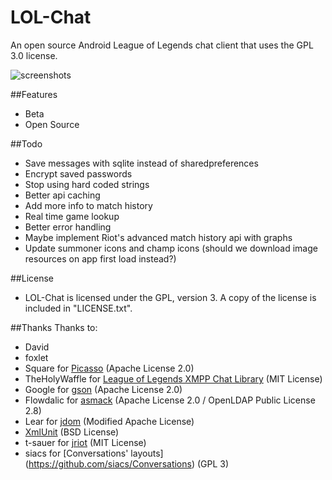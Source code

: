 LOL-Chat
========

An open source Android League of Legends chat client that uses the GPL 3.0 license.

![screenshots](https://raw.githubusercontent.com/abelDev/LOL-Chat/master/screenshots.png)

##Features
* Beta
* Open Source

##Todo
* Save messages with sqlite instead of sharedpreferences
* Encrypt saved passwords
* Stop using hard coded strings
* Better api caching
* Add more info to match history
* Real time game lookup
* Better error handling
* Maybe implement Riot's advanced match history api with graphs
* Update summoner icons and champ icons (should we download image resources on app first load instead?)

##License
* LOL-Chat is licensed under the GPL, version 3. A copy of the license is included in "LICENSE.txt".

##Thanks
Thanks to:

* David
* foxlet
* Square for [Picasso](https://github.com/square/picasso) (Apache License 2.0)
* TheHolyWaffle for [League of Legends XMPP Chat Library](https://github.com/TheHolyWaffle/League-of-Legends-XMPP-Chat-Library) (MIT License)
* Google for [gson](http://code.google.com/p/google-gson/) (Apache License 2.0)
* Flowdalic for [asmack](https://github.com/flowdalic/asmack) (Apache License 2.0 / OpenLDAP Public License 2.8)
* Lear for [jdom](http://jdom.org/) (Modified Apache License)
* [XmlUnit](http://sourceforge.net/projects/xmlunit/) (BSD License)
* t-sauer for [jriot](https://github.com/t-sauer/jriot) (MIT License)  
* siacs for [Conversations' layouts] (https://github.com/siacs/Conversations) (GPL 3)
